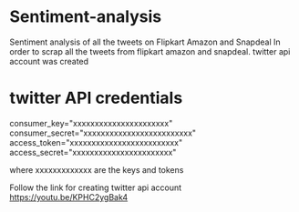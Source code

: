 # Sentiment-analysis
Sentiment analysis of all the tweets on Flipkart Amazon and Snapdeal
In order to scrap all the tweets from flipkart amazon and snapdeal. twitter api account was created
# twitter API credentials
consumer_key="xxxxxxxxxxxxxxxxxxxxxx"
consumer_secret="xxxxxxxxxxxxxxxxxxxxxxxxx"
access_token="xxxxxxxxxxxxxxxxxxxxxxxxx"
access_secret="xxxxxxxxxxxxxxxxxxxxxxx"

where xxxxxxxxxxxxx are the keys and tokens

Follow the link for creating twitter api account
https://youtu.be/KPHC2ygBak4

